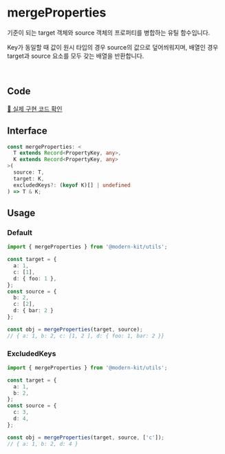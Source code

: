 # mergeProperties

기준이 되는 target 객체와 source 객체의 프로퍼티를 병합하는 유틸 함수입니다.

Key가 동일할 때 값이 원시 타입의 경우 source의 값으로 덮어씌워지며, 배열인 경우 target과 source 요소를 모두 갖는 배열을 반환합니다.

<br />

## Code
[🔗 실제 구현 코드 확인](https://github.com/modern-agile-team/modern-kit/blob/main/packages/utils/src/object/mergeProperties/index.ts)

## Interface
```ts title="typescript"
const mergeProperties: <
  T extends Record<PropertyKey, any>,
  K extends Record<PropertyKey, any>
>(
  source: T,
  target: K,
  excludedKeys?: (keyof K)[] | undefined
) => T & K;
```

## Usage
### Default
```ts title="typescript"
import { mergeProperties } from '@modern-kit/utils';

const target = {
  a: 1,
  c: [1],
  d: { foo: 1 },
};
const source = {
  b: 2,
  c: [2],
  d: { bar: 2 }
};

const obj = mergeProperties(target, source);
// { a: 1, b: 2, c: [1, 2 ], d: { foo: 1, bar: 2 }}
```

### ExcludedKeys
```ts title="typescript"
import { mergeProperties } from '@modern-kit/utils';

const target = {
  a: 1,
  b: 2,
};
const source = {
  c: 3,
  d: 4,
};

const obj = mergeProperties(target, source, ['c']);
// { a: 1, b: 2, d: 4 }
```